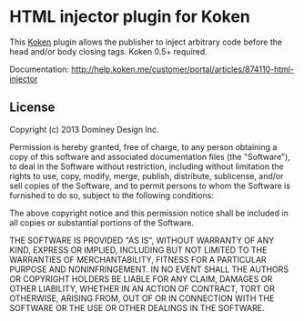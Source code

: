 HTML injector plugin for Koken
==============================

This [Koken](http://koken.me) plugin allows the publisher to inject arbitrary code before the head and/or body closing tags. Koken 0.5+ required.

Documentation: http://help.koken.me/customer/portal/articles/874110-html-injector

License
-------

Copyright (c) 2013 Dominey Design Inc.

Permission is hereby granted, free of charge, to any person obtaining a copy
of this software and associated documentation files (the "Software"), to deal
in the Software without restriction, including without limitation the rights
to use, copy, modify, merge, publish, distribute, sublicense, and/or sell
copies of the Software, and to permit persons to whom the Software is
furnished to do so, subject to the following conditions:

The above copyright notice and this permission notice shall be included in
all copies or substantial portions of the Software.

THE SOFTWARE IS PROVIDED "AS IS", WITHOUT WARRANTY OF ANY KIND, EXPRESS OR
IMPLIED, INCLUDING BUT NOT LIMITED TO THE WARRANTIES OF MERCHANTABILITY,
FITNESS FOR A PARTICULAR PURPOSE AND NONINFRINGEMENT. IN NO EVENT SHALL THE
AUTHORS OR COPYRIGHT HOLDERS BE LIABLE FOR ANY CLAIM, DAMAGES OR OTHER
LIABILITY, WHETHER IN AN ACTION OF CONTRACT, TORT OR OTHERWISE, ARISING FROM,
OUT OF OR IN CONNECTION WITH THE SOFTWARE OR THE USE OR OTHER DEALINGS IN
THE SOFTWARE.
